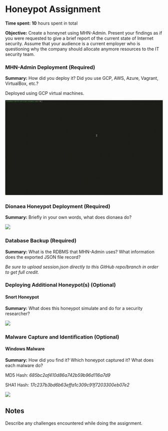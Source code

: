 # Honeypot Assignment

**Time spent:** **10** hours spent in total

**Objective:** Create a honeynet using MHN-Admin. Present your findings as if you were requested to give a brief report of the current state of Internet security. Assume that your audience is a current employer who is questioning why the company should allocate anymore resources to the IT security team.

### MHN-Admin Deployment (Required)

**Summary:** How did you deploy it? Did you use GCP, AWS, Azure, Vagrant, VirtualBox, etc.?

Deployed using GCP virtual machines.

<img src="mhn-admin.gif">

### Dionaea Honeypot Deployment (Required)

**Summary:** Briefly in your own words, what does dionaea do?

<img src="dionaea-honeypot">

### Database Backup (Required) 

**Summary:** What is the RDBMS that MHN-Admin uses? What information does the exported JSON file record?

*Be sure to upload session.json directly to this GitHub repo/branch in order to get full credit.*

### Deploying Additional Honeypot(s) (Optional)

#### Snort Honeypot

**Summary:** What does this honeypot simulate and do for a security researcher?

<img src="snort-honeypot">

### Malware Capture and Identification (Optional)

#### Windows Malware

**Summary:** How did you find it? Which honeypot captured it? What does each malware do?

MD5 Hash: *685bc2af410d86a742b59b96d116a7d9*

SHA1 Hash: *17c237b3bd6b63effa1c309c91f7203300eb07e2*

<img src="windows-malware">

## Notes

Describe any challenges encountered while doing the assignment.
